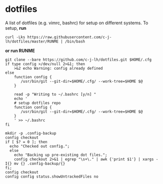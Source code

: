 dotfiles
===================

A list of dotfiles (e.g. vimrc, bashrc) for setup on different systems. To setup, **run**
```
curl -Lks https://raw.githubusercontent.com/c-j-lh/dotfiles/master/RUNME | /bin/bash
```

**or run RUNME**
```
git clone --bare https://github.com/c-j-lh/dotfiles.git $HOME/.cfg
if type config >/dev/null 2>&1; then
	>&2 echo Warning: config already defined
else
	function config {
	   /usr/bin/git --git-dir=$HOME/.cfg/ --work-tree=$HOME $@
	}

	read -p "Writing to ~/.bashrc [y/n] "
	echo '
	# setup dotfiles repo
	function config {
	   /usr/bin/git --git-dir=$HOME/.cfg/ --work-tree=$HOME $@
	}
	' >> ~/.bashrc	
fi

mkdir -p .config-backup
config checkout
if [ $? = 0 ]; then
  echo "Checked out config.";
  else
    echo "Backing up pre-existing dot files.";
    config checkout 2>&1 | egrep "\s+\." | awk {'print $1'} | xargs -I{} mv {} .config-backup/{}
fi;
config checkout
config config status.showUntrackedFiles no
```

